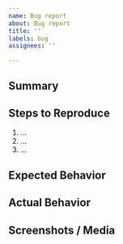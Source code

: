 ```yaml
---
name: Bug report
about: Bug report
title: ''
labels: bug
assignees: ''

---
```


## Summary
<!-- Give a clear, concise description of the issue -->

## Steps to Reproduce
<!-- List the steps that trigger the issue -->

1. ...
2. ...
3. ...

## Expected Behavior
<!-- What did you expect to happen? -->

## Actual Behavior
<!-- What actually happened? -->

##  Screenshots / Media
<!-- Upload any photos, videos, or logs if applicable -->
